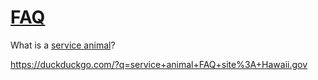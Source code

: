 # [FAQ](https://github.com/serviceanimals/FAQ)

What is a [service animal](https://www.duckduckgo.com/?q=service+animal+FAQ+site%3Aada.gov)?  

https://duckduckgo.com/?q=service+animal+FAQ+site%3A+Hawaii.gov

<!-- [Issues at this repository](https://github.com/serviceanimals/gait/issues)

[Pulls at this repository](https://github.com/serviceanimals/gait/pulls)

#README.md EOF -->

